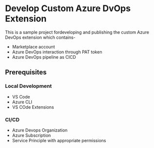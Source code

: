 # Develop Custom Azure DvOps Extension
This is a sample project fordeveloping and publishing the custom Azure DevOps extension which contains-
- Marketplace account
- Azure DevOps interaction through PAT token
- Azure DevOps pipeline as CICD 

## Prerequisites
### Local Development
- VS Code
- Azure CLI
- VS COde Extensions

### CI/CD
- Azure Devops Organization
- Azure Subscription
- Service Principle with appropriate permissions 
